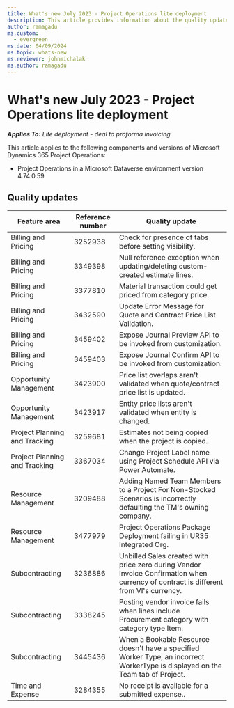 ```yaml
---
title: What's new July 2023 - Project Operations lite deployment
description: This article provides information about the quality updates that are available in the July 2023 release of Microsoft Dynamics 365 Project Operations lite deployment.
author: ramagadu
ms.custom:
  - evergreen
ms.date: 04/09/2024
ms.topic: whats-new
ms.reviewer: johnmichalak 
ms.author: ramagadu
---
```


# What's new July 2023 - Project Operations lite deployment

_**Applies To:** Lite deployment - deal to proforma invoicing_

This article applies to the following components and versions of Microsoft Dynamics 365 Project Operations:

- Project Operations in a Microsoft Dataverse environment version 4.74.0.59

## Quality updates

| Feature area | Reference number | Quality update |
| --- | --- | --- |
|Billing and Pricing|3252938|Check for presence of tabs before setting visibility.|
|Billing and Pricing|3349398|Null reference exception when updating/deleting custom-created estimate lines.|
|Billing and Pricing|3377810|Material transaction could get priced from category price.|
|Billing and Pricing|3432590|Update Error Message for Quote and Contract Price List Validation.|
|Billing and Pricing|3459402|Expose Journal Preview API to be invoked from customization.|
|Billing and Pricing|3459403|Expose Journal Confirm API to be invoked from customization.|
|Opportunity Management|3423900|Price list overlaps aren't validated when quote/contract price list is updated.|
|Opportunity Management|3423917|Entity price lists aren't validated when entity is changed.|
|Project Planning and Tracking|3259681|Estimates not being copied when the project is copied.|
|Project Planning and Tracking|3367034|Change Project Label name using Project Schedule API via Power Automate.|
|Resource Management|3209488|Adding Named Team Members to a Project For Non-Stocked Scenarios is incorrectly defaulting the TM's owning company.|
|Resource Management|3477979|Project Operations Package Deployment failing in UR35 Integrated Org.|
|Subcontracting|3236886|Unbilled Sales created with price zero during Vendor Invoice Confirmation when currency of contract is different from VI's currency.|
|Subcontracting|3338245|Posting vendor invoice fails when lines include Procurement category with category type Item.|
|Subcontracting|3445436|When a Bookable Resource doesn't have a specified Worker Type, an incorrect WorkerType is displayed on the Team tab of Project.|
|Time and Expense|3284355|No receipt is available for a submitted expense..|
